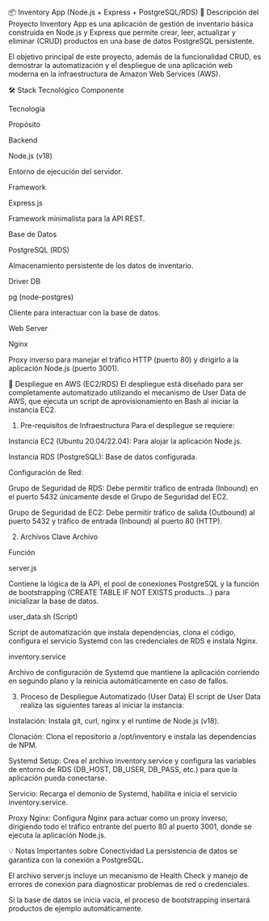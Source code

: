 📦 Inventory App (Node.js + Express + PostgreSQL/RDS)
📝 Descripción del Proyecto
Inventory App es una aplicación de gestión de inventario básica construida en Node.js y Express que permite crear, leer, actualizar y eliminar (CRUD) productos en una base de datos PostgreSQL persistente.

El objetivo principal de este proyecto, además de la funcionalidad CRUD, es demostrar la automatización y el despliegue de una aplicación web moderna en la infraestructura de Amazon Web Services (AWS).

🛠️ Stack Tecnológico
Componente

Tecnología

Propósito

Backend

Node.js (v18)

Entorno de ejecución del servidor.

Framework

Express.js

Framework minimalista para la API REST.

Base de Datos

PostgreSQL (RDS)

Almacenamiento persistente de los datos de inventario.

Driver DB

pg (node-postgres)

Cliente para interactuar con la base de datos.

Web Server

Nginx

Proxy inverso para manejar el tráfico HTTP (puerto 80) y dirigirlo a la aplicación Node.js (puerto 3001).

🚀 Despliegue en AWS (EC2/RDS)
El despliegue está diseñado para ser completamente automatizado utilizando el mecanismo de User Data de AWS, que ejecuta un script de aprovisionamiento en Bash al iniciar la instancia EC2.

1. Pre-requisitos de Infraestructura
Para el despliegue se requiere:

Instancia EC2 (Ubuntu 20.04/22.04): Para alojar la aplicación Node.js.

Instancia RDS (PostgreSQL): Base de datos configurada.

Configuración de Red:

Grupo de Seguridad de RDS: Debe permitir tráfico de entrada (Inbound) en el puerto 5432 únicamente desde el Grupo de Seguridad del EC2.

Grupo de Seguridad de EC2: Debe permitir tráfico de salida (Outbound) al puerto 5432 y tráfico de entrada (Inbound) al puerto 80 (HTTP).

2. Archivos Clave
Archivo

Función

server.js

Contiene la lógica de la API, el pool de conexiones PostgreSQL y la función de bootstrapping (CREATE TABLE IF NOT EXISTS products...) para inicializar la base de datos.

user_data.sh (Script)

Script de automatización que instala dependencias, clona el código, configura el servicio Systemd con las credenciales de RDS e instala Nginx.

inventory.service

Archivo de configuración de Systemd que mantiene la aplicación corriendo en segundo plano y la reinicia automáticamente en caso de fallos.

3. Proceso de Despliegue Automatizado (User Data)
El script de User Data realiza las siguientes tareas al iniciar la instancia:

Instalación: Instala git, curl, nginx y el runtime de Node.js (v18).

Clonación: Clona el repositorio a /opt/inventory e instala las dependencias de NPM.

Systemd Setup: Crea el archivo inventory.service y configura las variables de entorno de RDS (DB_HOST, DB_USER, DB_PASS, etc.) para que la aplicación pueda conectarse.

Servicio: Recarga el demonio de Systemd, habilita e inicia el servicio inventory.service.

Proxy Nginx: Configura Nginx para actuar como un proxy inverso, dirigiendo todo el tráfico entrante del puerto 80 al puerto 3001, donde se ejecuta la aplicación Node.js.

💡 Notas Importantes sobre Conectividad
La persistencia de datos se garantiza con la conexión a PostgreSQL.

El archivo server.js incluye un mecanismo de Health Check y manejo de errores de conexión para diagnosticar problemas de red o credenciales.

Si la base de datos se inicia vacía, el proceso de bootstrapping insertará productos de ejemplo automáticamente.
